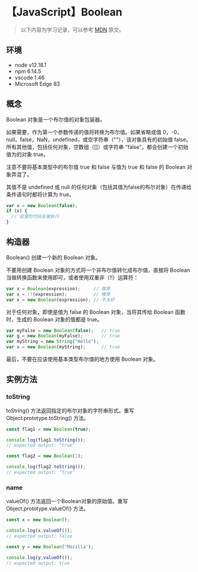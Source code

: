 # 【JavaScript】Boolean

> 以下内容为学习记录，可以参考 [MDN][1] 原文。

## 环境

- node v12.18.1
- npm 6.14.5
- vscode 1.46
- Microsoft Edge 83

## 概念

Boolean 对象是一个布尔值的对象包装器。

如果需要，作为第一个参数传递的值将转换为布尔值。如果省略或值 0，-0，null，false，NaN，undefined，或空字符串（""），该对象具有的初始值 false。所有其他值，包括任何对象，空数组（[]）或字符串 "false"，都会创建一个初始值为的对象 true。

注意不要将基本类型中的布尔值 true 和 false 与值为 true 和 false 的 Boolean 对象弄混了。

其值不是 undefined 或 null 的任何对象（包括其值为false的布尔对象）在传递给条件语句时都将计算为 true。

```js
var x = new Boolean(false);
if (x) {
  // 这里的代码会被执行
}
```

## 构造器

Boolean() 创建一个新的 Boolean 对象。


不要用创建 Boolean 对象的方式将一个非布尔值转化成布尔值，直接将 Boolean 当做转换函数来使用即可，或者使用双重非（!!）运算符：

```js
var x = Boolean(expression);     // 推荐
var x = !!(expression);          // 推荐
var x = new Boolean(expression); // 不太好
```

对于任何对象，即使是值为 false 的 Boolean 对象，当将其传给 Boolean 函数时，生成的 Boolean 对象的值都是 true。

```js
var myFalse = new Boolean(false);   // true
var g = new Boolean(myFalse);       // true
var myString = new String("Hello");
var s = new Boolean(myString);      // true
```

最后，不要在应该使用基本类型布尔值的地方使用 Boolean 对象。

## 实例方法

### toString

toString() 方法返回指定的布尔对象的字符串形式。重写 Object.prototype.toString() 方法。

```js
const flag1 = new Boolean(true);

console.log(flag1.toString());
// expected output: "true"

const flag2 = new Boolean(1);

console.log(flag2.toString());
// expected output: "true"
```

### name

valueOf() 方法返回一个Boolean对象的原始值。重写 Object.prototype.valueOf() 方法。

```js
const x = new Boolean();

console.log(x.valueOf());
// expected output: false

const y = new Boolean('Mozilla');

console.log(y.valueOf());
// expected output: true
```

[1]: https://developer.mozilla.org/zh-CN/docs/Web/JavaScript/Reference/Global_Objects/Boolean


